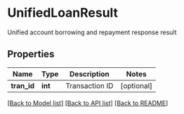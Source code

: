# UnifiedLoanResult

Unified account borrowing and repayment response result
## Properties
Name | Type | Description | Notes
------------ | ------------- | ------------- | -------------
**tran_id** | **int** | Transaction ID | [optional] 

[[Back to Model list]](../README.md#documentation-for-models) [[Back to API list]](../README.md#documentation-for-api-endpoints) [[Back to README]](../README.md)


